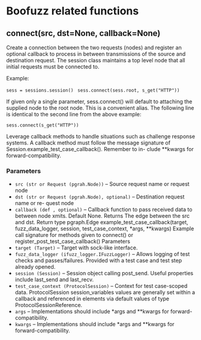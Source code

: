 # Boofuzz related functions

## connect(src, dst=None, callback=None)
Create a connection between the two requests (nodes) and register an optional callback to process in between transmissions of the source and destination request. The session class maintains a top level node that all initial requests must be connected to.
    
Example:

```sess = sessions.session() ```
```sess.connect(sess.root, s_get("HTTP"))```

If given only a single parameter, sess.connect() will default to attaching the supplied node to the root node. This is a convenient alias. The following line is identical to the second line from the above example:

```sess.connect(s_get("HTTP"))```

Leverage callback methods to handle situations such as challenge response systems. A callback method must follow the message signature of Session.example_test_case_callback(). Remember to in- clude **kwargs for forward-compatibility. 

### Parameters
* ```src (str or Request (pgrah.Node))``` – Source request name or request node
* ```dst (str or Request (pgrah.Node), optional)``` – Destination request name or re-
quest node
* ```callback (def , optional)``` – Callback function to pass received data to between node xmits. Default None.
Returns The edge between the src and dst.
Return type pgraph.Edge
example_test_case_callback(target, fuzz_data_logger, session, test_case_context, *args, **kwargs)
Example call signature for methods given to connect() or register_post_test_case_callback()
Parameters
* ```target (Target)``` – Target with sock-like interface.
* ```fuzz_data_logger (ifuzz_logger.IFuzzLogger)``` – Allows logging of test checks and
passes/failures. Provided with a test case and test step already opened.
* ```session (Session)``` – Session object calling post_send.
 Useful properties include
last_send and last_recv.
* ```test_case_context (ProtocolSession)``` – Context for test case-scoped data.
ProtocolSession session_variables values are generally set within a callback and
referenced in elements via default values of type ProtocolSessionReference.
* ```args``` – Implementations should include *args and **kwargs for forward-compatibility.
* ```kwargs``` – Implementations should include *args and **kwargs for forward-compatibility.